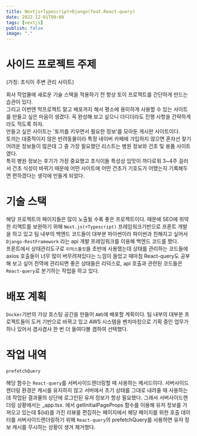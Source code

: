 ```yaml
---
title: Nextjs+Typescript+Django(feat.React-query)
date: 2022-12-01T00:00
tags: [nextjs]
publish: false
image: "."
---
```


# 사이드 프로젝트 주제

(가칭: 초식이 주변 관리 사이트)

회사 작업물에 새로운 기술 스택을 적용하기 전 항상 토이 프로젝트를 간단하게 만드는 습관이 있다.  
그리고 이번엔 막프로젝트 말고 배포까지 해서 평소에 용이하게 사용할 수 있는 사이트를 만들고 싶은 마음이 생겼다. 꼭 완성해 보고 싶으니 더디더라도 진행 사항을 간략하게라도 적도록 하자.  
만들고 싶은 사이트는 '토끼를 키우면서 필요한 정보'를 모아둔 게시판 사이트이다.  
토끼는 대중적이지 않은 반려동물이라 특정 네이버 카페에 가입하지 않으면 혼자선 찾기 어려운 정보들이 많은데 그 중 가장 필요했던 리스트는 병원 정보와 건초 및 용품 사이트였다.  
특히 병원 정보는 후기가 가장 중요했고 초식이들 특성상 입맛이 까다로워 3~4주 걸러서 건초 식성이 바뀌기 때문에 어떤 사이트에 어떤 건초가 기호도가 어땠는지 기록해두면 편하겠다는 생각에 만들게 되었다.

# 기술 스택

해당 프로젝트의 페이지들은 많이 노출될 수록 좋은 프로젝트이다. 때문에 SEO에 취약한 리액트를 보완하기 위해 `Next.js(+Typescript)` 프레임워크기반으로 프론트 개발을 하고 있고 팀 내부의 백엔드 코드들이 대부분 파이썬이라 파이썬과 친해지고 싶어서 `Django-RestFramework` 라는 api 개발 프레임워크를 이용해 백엔드 코드를 짰다.  
프론트에서 상태관리도구로 `리덕스툴킷`을 초반에 사용했는데 상태를 관리하는 코드들에 axios 호출들이 너무 많이 버무려져있다는 느낌이 들었고 때마침 React-query도 공부해 보고 싶어 전역에 관리되면 좋은 상태들은 리덕스로, api 호출과 관련된 코드들은 `React-query`로 분기하는 작업을 하고 있다.

# 배포 계획

`Docker`기반의 가상 호스팅 공간을 만들어 `AWS`에 배포할 계획이다. 팀 내부의 대부분 프로젝트들이 도커 기반으로 바뀌고 있고 AWS 시스템을 벤치마킹으로 기획 중인 업무가 하나 있어서 겸사겸사 한 번 더 들여다볼 겸하여 선택했다.


# 작업 내역

`prefetchQuery`   

해당 함수는 `React-query`를 서버사이드렌더링할 때 사용하는 메서드이다. 서버사이드렌더링 환경은 캐시를 유지하지 않고 서버에서 초기 상태를 그대로 내려줄 때 사용하는데 작업된 결과물의 상단에 로그인된 유저 정보가 항상 필요했다. 그래서 서버사이드렌더링 상황에서는 _app.tsx. 에서 getInitialPageProps 함수를 이용해 유저 정보를 가져오고 있는데 ${id}를 가진 리뷰를 편집하는 페이지에서 해당 페이지를 위한 호출 데이터를 서버사이드렌더링하기 위해 `React-query`의 prefetchQuery를 사용하면 유저 정보 캐시를 무시하는 상황이 생겨 제거했다.
